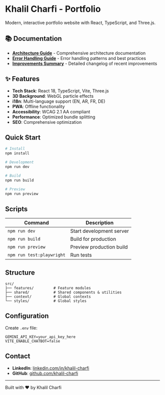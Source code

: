 # Khalil Charfi - Portfolio

Modern, interactive portfolio website with React, TypeScript, and Three.js.

## 📚 Documentation

- **[Architecture Guide](./docs/ARCHITECTURE.md)** - Comprehensive architecture documentation
- **[Error Handling Guide](./docs/ERROR_HANDLING.md)** - Error handling patterns and best practices
- **[Improvements Summary](./docs/IMPROVEMENTS_SUMMARY.md)** - Detailed changelog of recent improvements

## ✨ Features

- **Tech Stack**: React 18, TypeScript, Vite, Three.js
- **3D Background**: WebGL particle effects
- **i18n**: Multi-language support (EN, AR, FR, DE)
- **PWA**: Offline functionality
- **Accessibility**: WCAG 2.1 AA compliant
- **Performance**: Optimized bundle splitting
- **SEO**: Comprehensive optimization

## Quick Start

```bash
# Install
npm install

# Development
npm run dev

# Build
npm run build

# Preview
npm run preview
```

## Scripts

| Command | Description |
|---------|-------------|
| `npm run dev` | Start development server |
| `npm run build` | Build for production |
| `npm run preview` | Preview production build |
| `npm run test:playwright` | Run tests |

## Structure

```
src/
├── features/         # Feature modules
├── shared/           # Shared components & utilities
├── context/          # Global contexts
└── styles/           # Global styles
```

## Configuration

Create `.env` file:

```env
GEMINI_API_KEY=your_api_key_here
VITE_ENABLE_CHATBOT=false
```

## Contact

- **LinkedIn**: [linkedin.com/in/khalil-charfi](https://www.linkedin.com/in/khalil-charfi/)
- **GitHub**: [github.com/khalil-charfi](https://github.com/khalil-charfi)

---

Built with ❤️ by Khalil Charfi